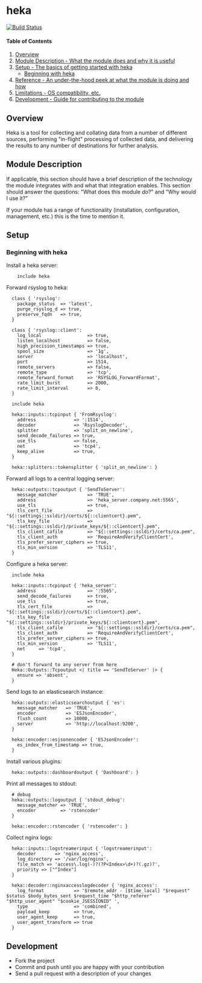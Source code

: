 # heka
[![Build Status](https://travis-ci.org/cristifalcas/puppet-heka.png?branch=master)](https://travis-ci.org/cristifalcas/puppet-heka)

#### Table of Contents

1. [Overview](#overview)
2. [Module Description - What the module does and why it is useful](#module-description)
3. [Setup - The basics of getting started with heka](#setup)
    * [Beginning with heka](#beginning-with-heka)
5. [Reference - An under-the-hood peek at what the module is doing and how](#reference)
5. [Limitations - OS compatibility, etc.](#limitations)
6. [Development - Guide for contributing to the module](#development)

## Overview

Heka is a tool for collecting and collating data from a number of different sources, performing "in-flight"
processing of collected data, and delivering the results to any number of destinations for further analysis.

## Module Description

If applicable, this section should have a brief description of the technology
the module integrates with and what that integration enables. This section
should answer the questions: "What does this module *do*?" and "Why would I use
it?"

If your module has a range of functionality (installation, configuration,
management, etc.) this is the time to mention it.

## Setup

### Beginning with heka

Install a heka server:
	
	    include heka
	
Forward rsyslog to heka:
	
	  class { 'rsyslog':
	    package_status  => 'latest',
	    purge_rsyslog_d => true,
	    preserve_fqdn   => true,
	  }
	
	  class { 'rsyslog::client':
	    log_local                 => true,
	    listen_localhost          => false,
	    high_precision_timestamps => true,
	    spool_size                => '1g',
	    server                    => 'localhost',
	    port                      => 1514,
	    remote_servers            => false,
	    remote_type               => 'tcp',
	    remote_forward_format     => 'RSYSLOG_ForwardFormat',
	    rate_limit_burst          => 2000,
	    rate_limit_interval       => 0,
	  }
	  
	  include heka
	  
	  heka::inputs::tcpinput { 'FromRsyslog':
	    address              => ':1514',
	    decoder              => 'RsyslogDecoder',
	    splitter             => 'split_on_newline',
	    send_decode_failures => true,
	    use_tls              => false,
	    net                  => 'tcp4',
	    keep_alive           => true,
	  }
	
	  heka::splitters::tokensplitter { 'split_on_newline': }
	
	
Forward all logs to a central logging server:
	
	  heka::outputs::tcpoutput { 'SendToServer':
	    message_matcher           => 'TRUE',
	    address                   => 'heka_server.company.net:5565',
	    use_tls                   => true,
	    tls_cert_file             => "${::settings::ssldir}/certs/${::clientcert}.pem",
	    tls_key_file              => "${::settings::ssldir}/private_keys/${::clientcert}.pem",
	    tls_client_cafile         => "${::settings::ssldir}/certs/ca.pem",
	    tls_client_auth           => 'RequireAndVerifyClientCert',
	    tls_prefer_server_ciphers => true,
	    tls_min_version           => 'TLS11',
	  }
	
	
Configure a heka server:
	
	  include heka
	
	  heka::inputs::tcpinput { 'heka_server':
	    address                   => ':5565',
	    send_decode_failures      => true,
	    use_tls                   => true,
	    tls_cert_file             => "${::settings::ssldir}/certs/${::clientcert}.pem",
	    tls_key_file              => "${::settings::ssldir}/private_keys/${::clientcert}.pem",
	    tls_client_cafile         => "${::settings::ssldir}/certs/ca.pem",
	    tls_client_auth           => 'RequireAndVerifyClientCert',
	    tls_prefer_server_ciphers => true,
	    tls_min_version           => 'TLS11',
	    net     => 'tcp4',
	  }
	
	  # don't forward to any server from here
	  Heka::Outputs::Tcpoutput <| title == 'SendToServer' |> {
	    ensure => 'absent',
	  }
	
	
Send logs to an elasticsearch instance:
	
	  heka::outputs::elasticsearchoutput { 'es':
	    message_matcher   => 'TRUE',
	    encoder           => 'ESJsonEncoder',
	    flush_count       => 10000,
	    server            => 'http://localhost:9200',
	  }
	
	  heka::encoder::esjsonencoder { 'ESJsonEncoder':
	    es_index_from_timestamp => true,
	  }
	
	
Install various plugins:
	
	  heka::outputs::dashboardoutput { 'Dashboard': }
	
	
Print all messages to stdout:
	
	  # debug
	  heka::outputs::logoutput { 'stdout_debug':
	    message_matcher => 'TRUE',
	    encoder         => 'rstencoder'
	  }
	
	  heka::encoder::rstencoder { 'rstencoder': }
	
	
Collect nginx logs:
	
	  heka::inputs::logstreamerinput { 'logstreamerinput':
	    decoder       => 'nginx_access',
	    log_directory => '/var/log/nginx',
	    file_match => 'access\.log(-)?(?P<Index>\d+)?(.gz)?',
	    priority => ["^Index"]
	  }
	
	  heka::decoder::nginxaccesslogdecoder { 'nginx_access':
	    log_format           => '$remote_addr - [$time_local] "$request" $status $body_bytes_sent $request_time "$http_referer" "$http_user_agent" "$cookie_JSESSIONID" ',
	    type                 => 'combined',
	    payload_keep         => true,
	    user_agent_keep      => true,
	    user_agent_transform => true
	  }
	  

## Development

* Fork the project
* Commit and push until you are happy with your contribution
* Send a pull request with a description of your changes
